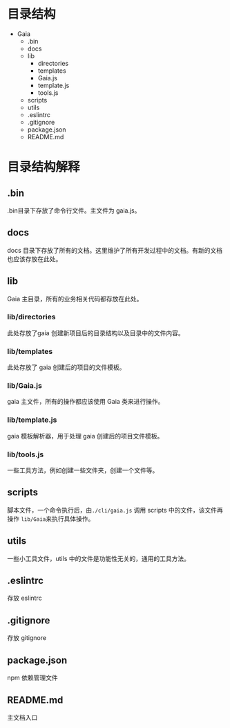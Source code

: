 # 目录结构

- Gaia
  - .bin
  - docs
  - lib
    - directories
    - templates
    - Gaia.js
    - template.js
    - tools.js
  - scripts
  - utils
  - .eslintrc
  - .gitignore
  - package.json
  - README.md

# 目录结构解释

## .bin
.bin目录下存放了命令行文件。主文件为 gaia.js。

## docs
docs 目录下存放了所有的文档。这里维护了所有开发过程中的文档。有新的文档也应该存放在此处。

## lib
Gaia 主目录，所有的业务相关代码都存放在此处。

### lib/directories
此处存放了gaia 创建新项目后的目录结构以及目录中的文件内容。

### lib/templates
此处存放了 gaia 创建后的项目的文件模板。

### lib/Gaia.js
gaia 主文件，所有的操作都应该使用 Gaia 类来进行操作。

### lib/template.js
gaia 模板解析器，用于处理 gaia 创建后的项目文件模板。

### lib/tools.js
一些工具方法，例如创建一些文件夹，创建一个文件等。

## scripts
脚本文件，一个命令执行后，由`./cli/gaia.js` 调用 scripts 中的文件，该文件再操作 `lib/Gaia`来执行具体操作。

## utils
一些小工具文件，utils 中的文件是功能性无关的，通用的工具方法。

## .eslintrc
存放 eslintrc

## .gitignore
存放 gitignore

## package.json
npm 依赖管理文件

## README.md
主文档入口
